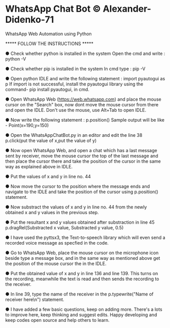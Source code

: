 # WhatsApp Chat Bot © Alexander-Didenko-71
WhatsApp Web Automation using Python

***** FOLLOW THE INSTRUCTIONS *****

● Check whether python is installed in the system 
  Open the cmd and write : 
  python -V
  
● Check whether pip is installed in the system
  In cmd type :
  pip -V
  
● Open python IDLE and write the following statement :
  import pyautogui as p
  If import is not successful, install the pyautogui library using the command- pip install pyautogui, in cmd.
  
● Open WhatsApp Web (https://web.whatsapp.com) and place the mouse cursor on the "Search" box, now dont move the mouse cursor from there and open the IDLE. Don't use the mouse, use Alt+Tab to open IDLE.

● Now write the following statement :
  p.position()
  Sample output will be like - Point(x=190,y=150)

● Open the WhatsAppChatBot.py in an editor and edit the line 38
  p.click(put the value of x,put the value of y)

● Now open WhatsApp Web, and open a chat which has a last message sent by receiver, move the mouse cursor the top of the last message and then place the cursor there and take the position of the cursor in the same way as explained above in IDLE.

● Put the values of x and y in line no. 44

● Now move the cursor to the position where the message ends and navigate to the IDLE and take the position of the cursor using p.position() statement.

● Now substract the values of x and y in line no. 44 from the newly obtained x and y values in the previous step.

● Put the resultant x and y values obtained after substraction in line 45
  p.dragRel(Substracted x value, Substracted y value, 0.5)

● I have used the pyttsx3, the Text-to-speech library which will even send a recorded voice message as specfied in the code.

● Go to WhatsApp Web, place the mouse cursor on the microphone icon beside type a message box, and in the same way as mentioned above get the position of the mouse cursor the in the IDLE.

● Put the obtained value of x and y in line 136 and line 139. This turns on the recording, meanwhile the text is read and then sends the recording to the receiver.

● In line 39, type the name of the receiver in the p.typewrite("Name of receiver here\n") statement.

● I have added a few basic questions, keep on adding more. There's a lots to improve here, keep thinking and suggest edits. Happy developing and keep codes open source and help others to learn. 

